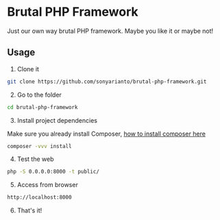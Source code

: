 # Brutal PHP Framework
Just our own way brutal PHP framework. Maybe you like it or maybe not!

## Usage
1. Clone it

```bash
git clone https://github.com/sonyarianto/brutal-php-framework.git
```

2. Go to the folder

```bash
cd brutal-php-framework
```

3. Install project dependencies

Make sure you already install Composer, [how to install composer here](https://getcomposer.org/download/)

```bash
composer -vvv install 
```

4. Test the web

```bash
php -S 0.0.0.0:8000 -t public/
```

5. Access from browser

```bash
http://localhost:8000
```

6. That's it!

